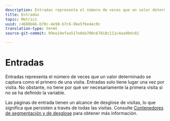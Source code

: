```yaml
---
description: Entradas representa el número de veces que un valor determinado se captura como el primero de una visita. Entradas solo tiene lugar una vez por visita. No obstante, no tiene por qué ser necesariamente la primera visita si no se ha definido la variable.
title: Entradas
topic: Metrics
uuid: c4608b66-b70c-4e98-b7c6-9be5fbe4ec9c
translation-type: tm+mt
source-git-commit: 99ee24efaa517e8da700c67818c111c4aa90dc02

---
```



# Entradas

Entradas representa el número de veces que un valor determinado se captura como el primero de una visita. Entradas solo tiene lugar una vez por visita. No obstante, no tiene por qué ser necesariamente la primera visita si no se ha definido la variable.

Las páginas de entrada tienen un alcance de desglose de visitas, lo que significa que persisten a través de todas las visitas. Consulte [Contenedores de segmentación y de desglose](https://marketing.adobe.com/resources/help/en_US/sc/user/c_Breakdown_and_segmentation_containers.html) para obtener más información.

